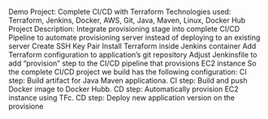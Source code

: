 Demo Project:
Complete CI/CD with Terraform
Technologies used:
Terraform, Jenkins, Docker, AWS, Git, Java, Maven, Linux, Docker Hub
Project Description:
Integrate provisioning stage into complete CI/CD Pipeline to automate provisioning server instead of
deploying to an existing server
Create SSH Key Pair
Install Terraform inside Jenkins container
Add Terraform configuration to application’s git repository
Adjust Jenkinsfile to add “provision” step to the CI/CD pipeline that provisions EC2 instance
So the complete CI/CD project we build has the following configuration:
CI step: Build artifact for Java Maven applicationa.
CI step: Build and push Docker image to Docker Hubb.
CD step: Automatically provision EC2 instance using TFc.
CD step: Deploy new application version on the provisione
